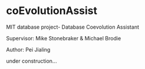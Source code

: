 # coEvolutionAssist
MIT database project- Database Coevolution Assistant

Supervisor: Mike Stonebraker \& Michael Brodie

Author: Pei Jialing

under construction...
